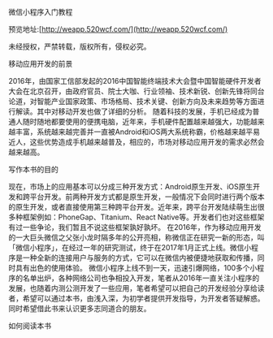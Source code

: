 微信小程序入门教程

预览地址:[http://weapp.520wcf.com/](http://weapp.520wcf.com/)

未经授权，严禁转载，版权所有，侵权必究。


移动应用开发的前景

2016年，由国家工信部发起的2016中国智能终端技术大会暨中国智能硬件开发者大会在北京召开，由政府官员、院士大咖、行业领袖、技术新锐、创新先锋将同台论道，对智能产业国家政策、市场格局、技术关键、创新方向及未来趋势等方面进行解读。其中对移动开发也做了详细的分析。
随着科技的发展，手机已经成为普通人随时随地都要使用的便携电脑，近年来，手机硬件配置越来越强大，功能越来越丰富，系统越来越完善并一直被Android和iOS两大系统称霸，价格越来越平易近人，这些优势造成手机越来越普及，相应的，市场对移动应用开发的需求必然会越来越高。

写作本书的目的

现在，市场上的应用基本可以分成三种开发方式：Android原生开发、iOS原生开发和跨平台开发。前两种开发方式都是原生开发，一般情况下会同时进行两个版本的原生开发，或者直接使用第三种跨平台开发。近年来，跨平台开发陆续萌生出很多种框架例如：PhoneGap、Titanium、React Native等。开发者们也对这些框架有过一些争论，我们暂且不说这些框架孰好孰坏。
在2016年，作为移动应用开发的一大巨头微信之父张小龙时隔多年的公开亮相，称微信正在研究一新的形态，叫「微信小程序」，在经过一年的研究测试，终于在2017年1月正式上线。微信小程序是一种全新的连接用户与服务的方式，它可以在微信内被便捷地获取和传播，同时具有出色的使用体验。
微信小程序上线不到一天，迅速引爆网络，100多个小程序的名单出炉，各种网络公司也争相投入开发，笔者从2016年一直关注小程序的发展，也随着内测公测开发了一些应用，笔者希望可以把自己的开发经验分享给读者，希望可以通过本书，由浅入深，为初学者提供开发指导，为开发者答疑解惑。同时希望借此书来认识更多志同道合的朋友。

如何阅读本书



